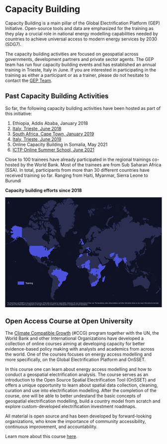 # Capacity Building

Capacity Building is a main pillar of the Global Electrification Platform (GEP) Initiative. Open-source tools and data are emphasized for the training as they play a crucial role in national energy modelling capabilities needed by countries to achieve universal access to modern energy services by 2030 (SDG7).  

The capacity building activities are focused on geospatial across governments, development partners and private sector agents. The GEP team has run four capacity building events and has established an annual training in Trieste, Italy in June. If you are interested in participating in the training as either a participant or as a trainer, please do not hesitate to contact the [GEP Team](https://gep-user-guide.readthedocs.io/en/latest/Contact.html). 

## Past Capacity Building Activities
So far, the following capacity building activities have been hosted as part of this initiative: 
1. Ethiopia, Addis Ababa, January 2018  
2. [Italy, Trieste, June 2018](https://global-electrification-platform.github.io/User_Guide/user-manual/source/PDFs/Summary_SDSS_Trieste2019_public_version.pdf)  
3. [South Africa, Cape Town, January 2019](https://global-electrification-platform.github.io/User_Guide/user-manual/source/PDFs/Summary_EMP-A_2019_public_version.pdf)  
4. [Italy, Trieste, June 2019](https://global-electrification-platform.github.io/User_Guide/user-manual/source/PDFs/Summary_SDSS_Trieste2019_public_version.pdf)  
5. Online Capacity Building in Somalia, May 2021
6. [ICTP Online Summer School, June 2021](http://indico.ictp.it/event/9549/)

Close to 100 trainees have already participated in the regional trainings co-hosted by the World Bank. Most of the trainees are from Sub Saharan Africa (SSA). In total, participants from more than 30 different countries have received training so far. Ranging from Haiti, Myanmar, Sierra Leone to Burundi

**Capacity building efforts since 2018**

![](images/GEP_Cap_Building_Map_complete.png)

## Open Access Course at Open University

The [Climate Compatible Growth](https://climatecompatiblegrowth.com/) (#CCG) program together with the UN, the World Bank and other International Organizations have developed a collection of online courses aiming at developing capacity for better evidence-based policy making with analysts and academics from across the world. One of the courses focuses on energy access modelling and more specifically, on the Global Electrification Platform and OnSSET. 

In this course one can learn about energy access modelling and how to conduct a geospatial electrification analysis. The course serves as an introduction to the Open Source Spatial Electrification Tool (OnSSET) and offers a unique opportunity to learn about spatial data collection, cleaning, curation and use into electrification modelling. After the completion of the course, one will be able to better undestand the basic concepts of geospatial electrification modelling, build a country model from scratch and explore custom-developed electrification investment roadmaps.

All material is open source and has been developed by forward-looking organizations, who know the importance of community accessibility, continuous improvement, and accountability.

Learn more about this course [here](https://www.open.edu/openlearncreate/course/view.php?id=6816).